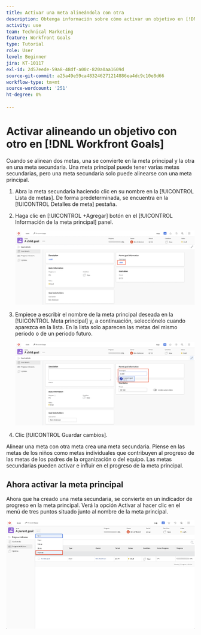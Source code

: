```yaml
---
title: Activar una meta alineándola con otra
description: Obtenga información sobre cómo activar un objetivo en [!DNL Workfront Goals] alineándolo con otro objetivo.
activity: use
team: Technical Marketing
feature: Workfront Goals
type: Tutorial
role: User
level: Beginner
jira: KT-10117
exl-id: 2d57eede-59a8-48df-a00c-820a0aa1609d
source-git-commit: a25a49e59ca483246271214886ea4dc9c10e8d66
workflow-type: tm+mt
source-wordcount: '251'
ht-degree: 0%

---
```


# Activar alineando un objetivo con otro en [!DNL Workfront Goals]

Cuando se alinean dos metas, una se convierte en la meta principal y la otra en una meta secundaria. Una meta principal puede tener varias metas secundarias, pero una meta secundaria solo puede alinearse con una meta principal.

1. Abra la meta secundaria haciendo clic en su nombre en la [!UICONTROL Lista de metas]. De forma predeterminada, se encuentra en la [!UICONTROL Detalles de meta] pestaña.
1. Haga clic en [!UICONTROL +Agregar] botón en el [!UICONTROL Información de la meta principal] panel.

   ![Captura de pantalla del [!UICONTROL Detalles de meta] pestaña](assets/06-workfront-goals-align-goals.png)

1. Empiece a escribir el nombre de la meta principal deseada en la [!UICONTROL Meta principal] y, a continuación, selecciónelo cuando aparezca en la lista. En la lista solo aparecen las metas del mismo periodo o de un periodo futuro.

   ![Captura de pantalla del [!UICONTROL Detalles de meta] panel que muestra el [!UICONTROL Información de la meta principal] panel](assets/07-workfront-goals-align-to.png)

1. Clic [!UICONTROL Guardar cambios].

Alinear una meta con otra meta crea una meta secundaria. Piense en las metas de los niños como metas individuales que contribuyen al progreso de las metas de los padres de la organización o del equipo. Las metas secundarias pueden activar e influir en el progreso de la meta principal.

## Ahora activar la meta principal

Ahora que ha creado una meta secundaria, se convierte en un indicador de progreso en la meta principal. Verá la opción Activar al hacer clic en el menú de tres puntos situado junto al nombre de la meta principal.

![Captura de pantalla que muestra cómo activar la meta principal.](assets/activate-the-parent-goal.png)

